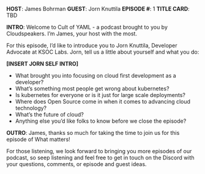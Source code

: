 **HOST**: James Bohrman
**GUEST**: Jorn Knuttila
**EPISODE #**: 1
**TITLE CARD**: TBD

**INTRO**: Welcome to Cult of YAML - a podcast brought to you by Cloudspeakers. I’m James, your host with the most.

For this episode, I’d like to introduce you to Jorn Knuttila, Developer Advocate at KSOC Labs. Jorn, tell us a little about yourself and what you do:

**[INSERT JORN SELF INTRO]**


* What brought you into focusing on cloud first development as a developer?
* What’s something most people get wrong about kubernetes?
* Is kubernetes for everyone or is it just for large scale deployments?
* Where does Open Source come in when it comes to advancing cloud technology?
* What’s the future of cloud?
* Anything else you’d like folks to know before we close the episode?

**OUTRO**: James, thanks so much for taking the time to join us for this episode of What matters!

For those listening, we look forward to bringing you more episodes of our podcast, so seep listening and feel free to get in touch on the Discord with your questions, comments, or episode and guest ideas. 